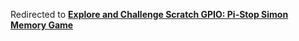 Redirected to [**Explore and Challenge Scratch GPIO: Pi-Stop Simon Memory Game**](markdown_source/ExploreScratchGPIO-PiStopMemoryGame.md)